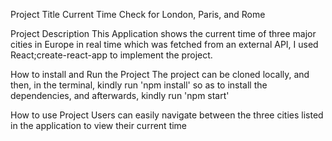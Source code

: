 Project Title 
Current Time Check for London, Paris, and Rome

Project Description
This Application shows the current time of three major cities in Europe in real time which was fetched from an external API, I used React;create-react-app to implement the project.

How to install and Run the Project
The project can be cloned locally, and then, in the terminal, kindly run 'npm install' so as to install the dependencies, and afterwards, kindly run 'npm start'

How to use Project
Users can easily navigate between the three cities listed in the application to view their current time

